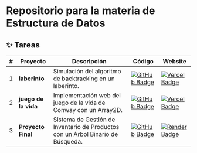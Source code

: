 # Repositorio para la materia de Estructura de Datos

## ✨ Tareas

|  #   | Proyecto         | Descripción                                                              | Código                                                                                                                                                                                   | Website                                                       |
| --- | ---------------- | ------------------------------------------------------------------------ | ---------------------------------------------------------------------------------------------------------------------------------------------------------------------------------------- | ------------------------------------------------------------- |
| 1   | **laberinto** | Simulación del algoritmo de backtracking en un laberinto.  | [![GitHub Badge](https://img.shields.io/badge/Código-181717?logo=github&logoColor=fff&style=flat-square)](https://github.com/JUANIMAN/Estructura-de-datos/tree/main/Laberinto) | <a href="https://laberinto-six.vercel.app/" target="_blank" rel="noopener noreferrer"><img src="https://img.shields.io/badge/Website-000?logo=vercel&logoColor=fff&style=flat-square" alt="Vercel Badge" /></a> |
| 2   | **juego de la vida** | Implementación web del juego de la vida de Conway con un Array2D. | [![GitHub Badge](https://img.shields.io/badge/Código-181717?logo=github&logoColor=fff&style=flat-square)](https://github.com/JUANIMAN/Estructura-de-datos/tree/main/tarea6) | <a href="https://game-of-life-beige-five.vercel.app/" target="_blank" rel="noopener noreferrer"><img src="https://img.shields.io/badge/Website-000?logo=vercel&logoColor=fff&style=flat-square" alt="Vercel Badge" /></a> |
| 3   | **Proyecto Final** | Sistema de Gestión de Inventario de Productos con un Árbol Binario de Búsqueda. | [![GitHub Badge](https://img.shields.io/badge/Código-181717?logo=github&logoColor=fff&style=flat-square)](https://github.com/JUANIMAN/Estructura-de-datos/tree/main/sistema-inventario) | <a href="https://estructura-de-datos.onrender.com/inventario" target="_blank" rel="noopener noreferrer"><img src="https://img.shields.io/badge/Website-000?logo=render&logoColor=fff&style=flat-square" alt="Render Badge" /></a> |


